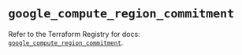 # `google_compute_region_commitment`

Refer to the Terraform Registry for docs: [`google_compute_region_commitment`](https://registry.terraform.io/providers/hashicorp/google/6.40.0/docs/resources/compute_region_commitment).
